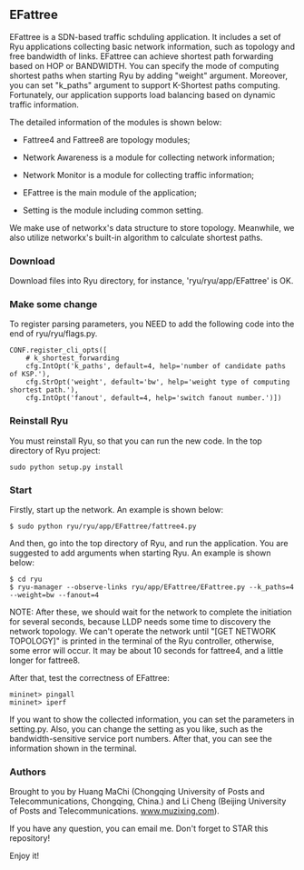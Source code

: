 ## EFattree

EFattree is a SDN-based traffic schduling application. It includes a set of Ryu applications collecting basic network information, such as topology and free bandwidth of links. EFattree can achieve shortest path forwarding based on HOP or BANDWIDTH.
You can specify the mode of computing shortest paths when starting Ryu by adding "weight" argument. Moreover, you can set "k_paths" argument to support K-Shortest paths computing.
Fortunately, our application supports load balancing based on dynamic traffic information.

The detailed information of the modules is shown below:

* Fattree4 and Fattree8 are topology modules;

* Network Awareness is a module for collecting network information;

* Network Monitor is a module for collecting traffic information;

* EFattree is the main module of the application;

* Setting is the module including common setting.

We make use of networkx's data structure to store topology. Meanwhile, we also utilize networkx's built-in algorithm to calculate shortest paths.


### Download

Download files into Ryu directory, for instance, 'ryu/ryu/app/EFattree' is OK.


### Make some change

To register parsing parameters, you NEED to add the following code into the end of ryu/ryu/flags.py.

    CONF.register_cli_opts([
        # k_shortest_forwarding
        cfg.IntOpt('k_paths', default=4, help='number of candidate paths of KSP.'),
        cfg.StrOpt('weight', default='bw', help='weight type of computing shortest path.'),
        cfg.IntOpt('fanout', default=4, help='switch fanout number.')])


### Reinstall Ryu

You must reinstall Ryu, so that you can run the new code. In the top directory of Ryu project:

    sudo python setup.py install


### Start

Firstly, start up the network. An example is shown below:

    $ sudo python ryu/ryu/app/EFattree/fattree4.py

And then, go into the top directory of Ryu, and run the application. You are suggested to add arguments when starting Ryu. An example is shown below:

    $ cd ryu
    $ ryu-manager --observe-links ryu/app/EFattree/EFattree.py --k_paths=4 --weight=bw --fanout=4

NOTE: After these, we should wait for the network to complete the initiation for several seconds, because LLDP needs some time to discovery the network topology. We can't operate the network until "[GET NETWORK TOPOLOGY]" is printed in the terminal of the Ryu controller, otherwise, some error will occur. It may be about 10 seconds for fattree4, and a little longer for fattree8.

After that, test the correctness of EFattree:

    mininet> pingall
    mininet> iperf

If you want to show the collected information, you can set the parameters in setting.py. Also, you can change the setting as you like, such as the bandwidth-sensitive service port numbers. After that, you can see the information shown in the terminal.


### Authors

Brought to you by Huang MaChi (Chongqing University of Posts and Telecommunications, Chongqing, China.) and Li Cheng (Beijing University of Posts and Telecommunications. www.muzixing.com).

If you have any question, you can email me. Don't forget to STAR this repository!

Enjoy it!

